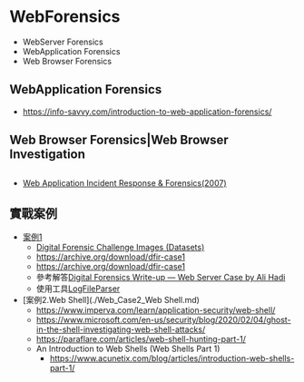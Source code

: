 # WebForensics
- WebServer Forensics
- WebApplication Forensics
- Web Browser Forensics
## WebApplication Forensics
- https://info-savvy.com/introduction-to-web-application-forensics/
## Web Browser Forensics|Web Browser Investigation

##
- [Web Application Incident Response & Forensics(2007)](https://www.blackhat.com/presentations/bh-dc-07/Willis_Belani/Presentation/bh-dc-07-Willis_Belani.pdf)
## 實戰案例
- [案例1](./Web_Case1.md)
  - [Digital Forensic Challenge Images (Datasets)](https://www.ashemery.com/dfir.html)
  - https://archive.org/download/dfir-case1
  - https://archive.org/download/dfir-case1
  - 參考解答[Digital Forensics Write-up — Web Server Case by Ali Hadi](https://syedhasan010.medium.com/digital-forensics-write-up-web-server-case-by-ali-hadi-340f6d919f9c)
  - 使用工具[LogFileParser](https://github.com/jschicht/LogFileParser)
- [案例2.Web Shell](./Web_Case2_Web Shell.md)
  - https://www.imperva.com/learn/application-security/web-shell/
  - https://www.microsoft.com/en-us/security/blog/2020/02/04/ghost-in-the-shell-investigating-web-shell-attacks/
  - https://paraflare.com/articles/web-shell-hunting-part-1/
  - An Introduction to Web Shells (Web Shells Part 1)
    - https://www.acunetix.com/blog/articles/introduction-web-shells-part-1/  

